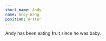 ```yaml
---
short_name: Andy
name: Andy Wang
position: Writer
---
```

Andy has been eating fruit since he was baby.
